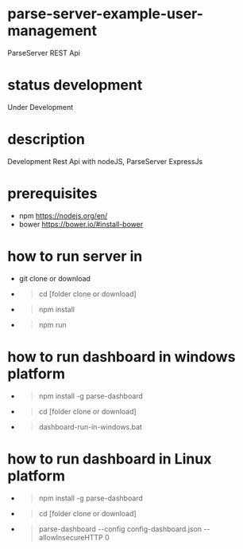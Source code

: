 # parse-server-example-user-management

ParseServer REST Api

# status development

Under Development

# description

Development Rest Api with nodeJS, ParseServer ExpressJs

# prerequisites

* npm https://nodejs.org/en/
* bower https://bower.io/#install-bower

# how to run server in

* git clone or download
* >cd [folder clone or download]
* >npm install
* >npm run

# how to run dashboard in windows platform

* >npm install -g parse-dashboard
* >cd [folder clone or download]
* >dashboard-run-in-windows.bat

# how to run dashboard in Linux platform

* >npm install -g parse-dashboard
* >cd [folder clone or download]
* >parse-dashboard --config config-dashboard.json --allowInsecureHTTP 0

